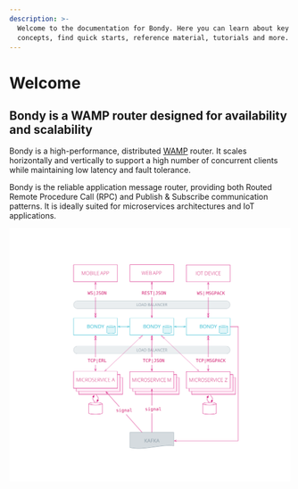 ```yaml
---
description: >-
  Welcome to the documentation for Bondy. Here you can learn about key Bondy
  concepts, find quick starts, reference material, tutorials and more.
---
```


# Welcome

## Bondy is a WAMP router designed for availability and scalability

Bondy is a high-performance, distributed [WAMP](using/wamp-concepts.md) router. It scales horizontally and vertically to support a high number of concurrent clients while maintaining low latency and fault tolerance. 

Bondy is the reliable application message router, providing both Routed Remote Procedure Call \(RPC\) and Publish & Subscribe communication patterns. It is ideally suited for microservices architectures and IoT applications.

![](.gitbook/assets/bondy_solution_1%20%281%29.svg)


